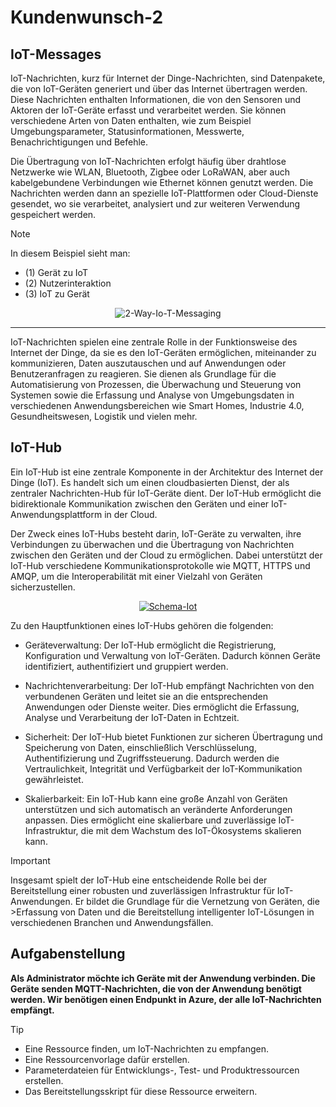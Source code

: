 # Kundenwunsch-2
## IoT-Messages

IoT-Nachrichten, kurz für Internet der Dinge-Nachrichten, sind Datenpakete, die von IoT-Geräten generiert und über das Internet übertragen werden. Diese Nachrichten enthalten Informationen, die von den Sensoren und Aktoren der IoT-Geräte erfasst und verarbeitet werden. Sie können verschiedene Arten von Daten enthalten, wie zum Beispiel Umgebungsparameter, Statusinformationen, Messwerte, Benachrichtigungen und Befehle.

Die Übertragung von IoT-Nachrichten erfolgt häufig über drahtlose Netzwerke wie WLAN, Bluetooth, Zigbee oder LoRaWAN, aber auch kabelgebundene Verbindungen wie Ethernet können genutzt werden. Die Nachrichten werden dann an spezielle IoT-Plattformen oder Cloud-Dienste gesendet, wo sie verarbeitet, analysiert und zur weiteren Verwendung gespeichert werden.

>[!NOTE]
> In diesem Beispiel sieht man:
> - (1) Gerät zu IoT
> - (2) Nutzerinteraktion
> - (3) IoT zu Gerät
> <p align="center">
>  <href="https://imgbb.com/"><img src="https://i.ibb.co/Pm0sNDT/2-Way-Io-T-Messaging.jpg" alt="2-Way-Io-T-Messaging" border="0">
> </p>
***
IoT-Nachrichten spielen eine zentrale Rolle in der Funktionsweise des Internet der Dinge, da sie es den IoT-Geräten ermöglichen, miteinander zu kommunizieren, Daten auszutauschen und auf Anwendungen oder Benutzeranfragen zu reagieren. Sie dienen als Grundlage für die Automatisierung von Prozessen, die Überwachung und Steuerung von Systemen sowie die Erfassung und Analyse von Umgebungsdaten in verschiedenen Anwendungsbereichen wie Smart Homes, Industrie 4.0, Gesundheitswesen, Logistik und vielen mehr.

## IoT-Hub

Ein IoT-Hub ist eine zentrale Komponente in der Architektur des Internet der Dinge (IoT). Es handelt sich um einen cloudbasierten Dienst, der als zentraler Nachrichten-Hub für IoT-Geräte dient. Der IoT-Hub ermöglicht die bidirektionale Kommunikation zwischen den Geräten und einer IoT-Anwendungsplattform in der Cloud.

Der Zweck eines IoT-Hubs besteht darin, IoT-Geräte zu verwalten, ihre Verbindungen zu überwachen und die Übertragung von Nachrichten zwischen den Geräten und der Cloud zu ermöglichen. Dabei unterstützt der IoT-Hub verschiedene Kommunikationsprotokolle wie MQTT, HTTPS und AMQP, um die Interoperabilität mit einer Vielzahl von Geräten sicherzustellen.

<p align="center">
 <a href="https://ibb.co/LpkjNbt"><img src="https://i.ibb.co/SvsYfWn/Schema-Iot.png" alt="Schema-Iot" border="0"></a>
</p>
   
Zu den Hauptfunktionen eines IoT-Hubs gehören die folgenden:

- Geräteverwaltung: Der IoT-Hub ermöglicht die Registrierung, Konfiguration und Verwaltung von IoT-Geräten. Dadurch können Geräte identifiziert, authentifiziert und gruppiert werden.

- Nachrichtenverarbeitung: Der IoT-Hub empfängt Nachrichten von den verbundenen Geräten und leitet sie an die entsprechenden Anwendungen oder Dienste weiter. Dies ermöglicht die Erfassung, Analyse und Verarbeitung der IoT-Daten in Echtzeit.

- Sicherheit: Der IoT-Hub bietet Funktionen zur sicheren Übertragung und Speicherung von Daten, einschließlich Verschlüsselung, Authentifizierung und Zugriffssteuerung. Dadurch werden die Vertraulichkeit, Integrität und Verfügbarkeit der IoT-Kommunikation gewährleistet.

- Skalierbarkeit: Ein IoT-Hub kann eine große Anzahl von Geräten unterstützen und sich automatisch an veränderte Anforderungen anpassen. Dies ermöglicht eine skalierbare und zuverlässige IoT-Infrastruktur, die mit dem Wachstum des IoT-Ökosystems skalieren kann.

>[!IMPORTANT]
>Insgesamt spielt der IoT-Hub eine entscheidende Rolle bei der Bereitstellung einer robusten und zuverlässigen Infrastruktur für IoT-Anwendungen. Er bildet die Grundlage für die Vernetzung von Geräten, die >Erfassung von Daten und die Bereitstellung intelligenter IoT-Lösungen in verschiedenen Branchen und Anwendungsfällen.

## Aufgabenstellung
**Als Administrator möchte ich Geräte mit der Anwendung verbinden. Die Geräte senden MQTT-Nachrichten, die von der Anwendung benötigt werden. Wir benötigen einen Endpunkt in Azure, der alle IoT-Nachrichten empfängt.**

>[!TIP]
> - Eine Ressource finden, um IoT-Nachrichten zu empfangen.
> - Eine Ressourcenvorlage dafür erstellen.
> - Parameterdateien für Entwicklungs-, Test- und Produktressourcen erstellen.
> - Das Bereitstellungsskript für diese Ressource erweitern.
